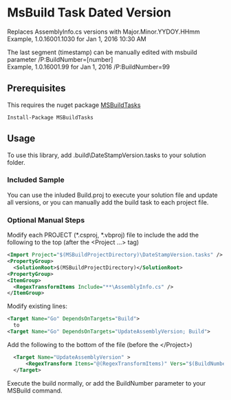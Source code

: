 # MsBuild Task Dated VersionReplaces AssemblyInfo.cs versions withMajor.Minor.YYDOY.HHmm  Example,  1.0.16001.1030 for Jan 1, 2016 10:30 AM  The last segment (timestamp) can be manually edited with msbuild parameter /P:BuildNumber=[number]  Example,  1.0.16001.99 for Jan 1, 2016 /P:BuildNumber=99## PrerequisitesThis requires the nuget package [MSBuildTasks](https://www.nuget.org/packages/MSBuildTasks/)```Install-Package MSBuildTasks```## UsageTo use this library, add .build\\DateStampVersion.tasks to your solution folder.  ### Included SampleYou can use the inluded Build.proj to execute your solution file and update all versions, or you can manually add the build task to each project file.### Optional Manual StepsModify each PROJECT (\*.csproj, \*.vbproj) file to include the add the following to the top (after the &lt;Project ...&gt; tag)``` xml<Import Project="$(MSBuildProjectDirectory)\DateStampVersion.tasks" /><PropertyGroup>  <SolutionRoot>$(MSBuildProjectDirectory)</SolutionRoot><PropertyGroup><ItemGroup>  <RegexTransformItems Include="**\AssemblyInfo.cs" /></ItemGroup>```Modify existing lines:``` xml<Target Name="Go" DependsOnTargets="Build">  to<Target Name="Go" DependsOnTargets="UpdateAssemblyVersion; Build">```Add the following to the bottom of the file (before the &lt;/Project&gt;)``` xml  <Target Name="UpdateAssemblyVersion" >      <RegexTransform Items="@(RegexTransformItems)" Vers="$(BuildNumber)" />  </Target>```Execute the build normally, or add the BuildNumber parameter to your MSBuild command.